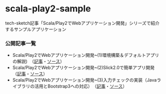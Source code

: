 scala-play2-sample
==================

tech-sketch記事「Scala/Play2でWebアプリケーション開発」シリーズで紹介するサンプルアプリケーション

### 公開記事一覧
* Scala/Play2でWebアプリケーション開発~(1)環境構築＆デフォルトアプリの解説)　（[記事](http://tech-sketch.jp/2013/11/scala-play2-1.html)・[ソース](https://github.com/tech-sketch/scala-play2-sample/tree/1.0)）
* Scala/Play2でWebアプリケーション開発~(2)Slick2.0で簡単アプリ開発　（[記事](http://tech-sketch.jp/2014/01/scala-play2-2.html)・[ソース](https://github.com/tech-sketch/scala-play2-sample/tree/2.0)）
* Scala/Play2でWebアプリケーション開発~(3)入力チェックの実装（Javaライブラリの活用とBootstrap3への対応）　（[記事](http://tech-sketch.jp/2014/02/scalaplay2web3.html)・[ソース](https://github.com/tech-sketch/scala-play2-sample/tree/3.0)）

